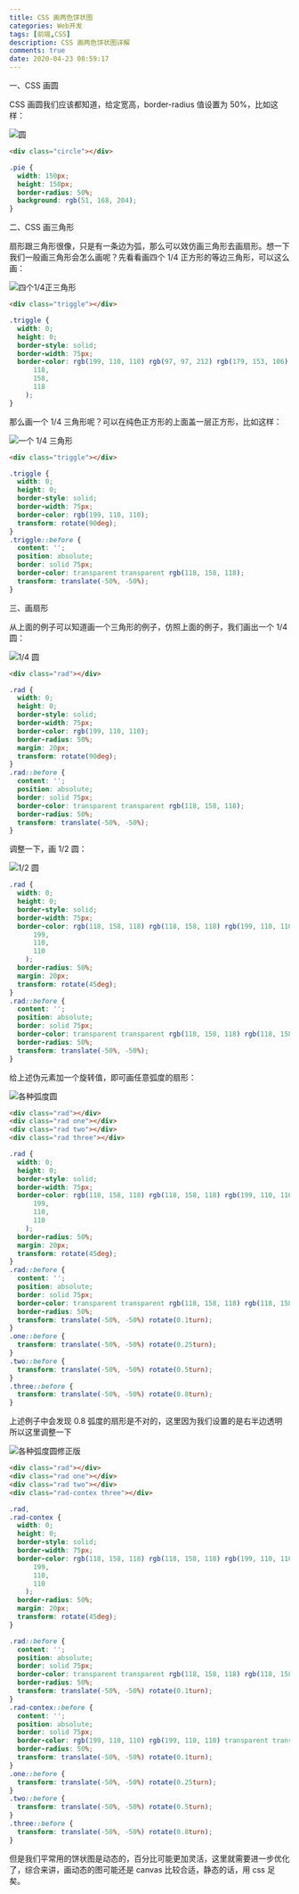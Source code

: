 ```yaml
---
title: CSS 画两色饼状图
categories: Web开发
tags: [前端,CSS]
description: CSS 画两色饼状图详解
comments: true
date: 2020-04-23 08:59:17
---
```


一、CSS 画圆

CSS 画圆我们应该都知道，给定宽高，border-radius 值设置为 50%，比如这样：

![圆](https://raw.githubusercontent.com/Canace22/Assets/main/images/circle.png)

```html
<div class="circle"></div>
```

```css
.pie {
  width: 150px;
  height: 150px;
  border-radius: 50%;
  background: rgb(51, 168, 204);
}
```

二、CSS 画三角形

扇形跟三角形很像，只是有一条边为弧，那么可以效仿画三角形去画扇形。想一下我们一般画三角形会怎么画呢？先看看画四个 1/4 正方形的等边三角形，可以这么画：

![四个1/4正三角形](https://raw.githubusercontent.com/Canace22/Assets/main/images/triggle.png)

```html
<div class="triggle"></div>
```

```css
.triggle {
  width: 0;
  height: 0;
  border-style: solid;
  border-width: 75px;
  border-color: rgb(199, 110, 110) rgb(97, 97, 212) rgb(179, 153, 106) rgb(
      118,
      158,
      118
    );
}
```

那么画一个 1/4 三角形呢？可以在纯色正方形的上面盖一层正方形，比如这样：

![一个 1/4 三角形](https://raw.githubusercontent.com/Canace22/Assets/main/images/triggle-one.png)

```html
<div class="triggle"></div>
```

```css
.triggle {
  width: 0;
  height: 0;
  border-style: solid;
  border-width: 75px;
  border-color: rgb(199, 110, 110);
  transform: rotate(90deg);
}
.triggle::before {
  content: '';
  position: absolute;
  border: solid 75px;
  border-color: transparent transparent rgb(118, 158, 118);
  transform: translate(-50%, -50%);
}
```

三、画扇形

从上面的例子可以知道画一个三角形的例子，仿照上面的例子，我们画出一个 1/4 圆：

![1/4 圆](https://raw.githubusercontent.com/Canace22/Assets/main/images/1-4circle.png)

```html
<div class="rad"></div>
```

```css
.rad {
  width: 0;
  height: 0;
  border-style: solid;
  border-width: 75px;
  border-color: rgb(199, 110, 110);
  border-radius: 50%;
  margin: 20px;
  transform: rotate(90deg);
}
.rad::before {
  content: '';
  position: absolute;
  border: solid 75px;
  border-color: transparent transparent rgb(118, 158, 118);
  border-radius: 50%;
  transform: translate(-50%, -50%);
}
```

调整一下，画 1/2 圆：

![1/2 圆](https://raw.githubusercontent.com/Canace22/Assets/main/images/1-2circle.png)

```css
.rad {
  width: 0;
  height: 0;
  border-style: solid;
  border-width: 75px;
  border-color: rgb(118, 158, 118) rgb(118, 158, 118) rgb(199, 110, 110) rgb(
      199,
      110,
      110
    );
  border-radius: 50%;
  margin: 20px;
  transform: rotate(45deg);
}
.rad::before {
  content: '';
  position: absolute;
  border: solid 75px;
  border-color: transparent transparent rgb(118, 158, 118) rgb(118, 158, 118);
  border-radius: 50%;
  transform: translate(-50%, -50%);
}
```

给上述伪元素加一个旋转值，即可画任意弧度的扇形：

![各种弧度圆](https://raw.githubusercontent.com/Canace22/Assets/main/images/percent-circle.png)

```html
<div class="rad"></div>
<div class="rad one"></div>
<div class="rad two"></div>
<div class="rad three"></div>
```

```css
.rad {
  width: 0;
  height: 0;
  border-style: solid;
  border-width: 75px;
  border-color: rgb(118, 158, 118) rgb(118, 158, 118) rgb(199, 110, 110) rgb(
      199,
      110,
      110
    );
  border-radius: 50%;
  margin: 20px;
  transform: rotate(45deg);
}
.rad::before {
  content: '';
  position: absolute;
  border: solid 75px;
  border-color: transparent transparent rgb(118, 158, 118) rgb(118, 158, 118);
  border-radius: 50%;
  transform: translate(-50%, -50%) rotate(0.1turn);
}
.one::before {
  transform: translate(-50%, -50%) rotate(0.25turn);
}
.two::before {
  transform: translate(-50%, -50%) rotate(0.5turn);
}
.three::before {
  transform: translate(-50%, -50%) rotate(0.8turn);
}
```

上述例子中会发现 0.8 弧度的扇形是不对的，这里因为我们设置的是右半边透明所以这里调整一下

![各种弧度圆修正版](https://raw.githubusercontent.com/Canace22/Assets/main/images/percent-circle-per.png)

```html
<div class="rad"></div>
<div class="rad one"></div>
<div class="rad two"></div>
<div class="rad-contex three"></div>
```

```css
.rad,
.rad-contex {
  width: 0;
  height: 0;
  border-style: solid;
  border-width: 75px;
  border-color: rgb(118, 158, 118) rgb(118, 158, 118) rgb(199, 110, 110) rgb(
      199,
      110,
      110
    );
  border-radius: 50%;
  margin: 20px;
  transform: rotate(45deg);
}

.rad::before {
  content: '';
  position: absolute;
  border: solid 75px;
  border-color: transparent transparent rgb(118, 158, 118) rgb(118, 158, 118);
  border-radius: 50%;
  transform: translate(-50%, -50%) rotate(0.1turn);
}
.rad-contex::before {
  content: '';
  position: absolute;
  border: solid 75px;
  border-color: rgb(199, 110, 110) rgb(199, 110, 110) transparent transparent;
  border-radius: 50%;
  transform: translate(-50%, -50%) rotate(0.1turn);
}
.one::before {
  transform: translate(-50%, -50%) rotate(0.25turn);
}
.two::before {
  transform: translate(-50%, -50%) rotate(0.5turn);
}
.three::before {
  transform: translate(-50%, -50%) rotate(0.8turn);
}
```

但是我们平常用的饼状图是动态的，百分比可能更加灵活，这里就需要进一步优化了，综合来讲，画动态的图可能还是 canvas 比较合适，静态的话，用 css 足矣。
